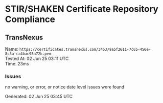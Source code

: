 # STIR/SHAKEN Certificate Repository Compliance

## TransNexus

Name: `https://certificates.transnexus.com/345J/9a5f2611-7c65-456e-8c3a-ca4bac95a72b.pem`\
Tested At: 02 Jun 25 03:11 UTC\
Time: 23ms

### Issues

no warning, or error, or notice date level issues were found

Generated: 02 Jun 25 03:45 UTC